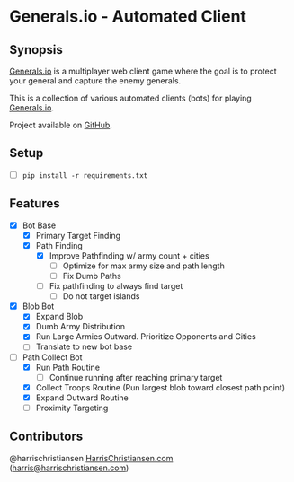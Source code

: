 # Generals.io - Automated Client

## Synopsis

[Generals.io](http://generals.io) is a multiplayer web client game where the goal is to protect your general and capture the enemy generals.  

This is a collection of various automated clients (bots) for playing [Generals.io](http://generals.io).  

Project available on [GitHub](https://github.com/harrischristiansen/generals-bot).  

## Setup

- [ ] `pip install -r requirements.txt`

## Features

- [X] Bot Base
	- [X] Primary Target Finding
	- [X] Path Finding
		- [X] Improve Pathfinding w/ army count + cities
			- [ ] Optimize for max army size and path length
			- [ ] Fix Dumb Paths
		- [ ] Fix pathfinding to always find target
			- [ ] Do not target islands
- [X] Blob Bot
	- [X] Expand Blob
	- [X] Dumb Army Distribution
	- [X] Run Large Armies Outward. Prioritize Opponents and Cities
	- [ ] Translate to new bot base
- [ ] Path Collect Bot
	- [X] Run Path Routine
		- [ ] Continue running after reaching primary target
	- [X] Collect Troops Routine (Run largest blob toward closest path point)
	- [X] Expand Outward Routine
	- [ ] Proximity Targeting

## Contributors

@harrischristiansen [HarrisChristiansen.com](http://www.harrischristiansen.com) (harris@harrischristiansen.com)  
